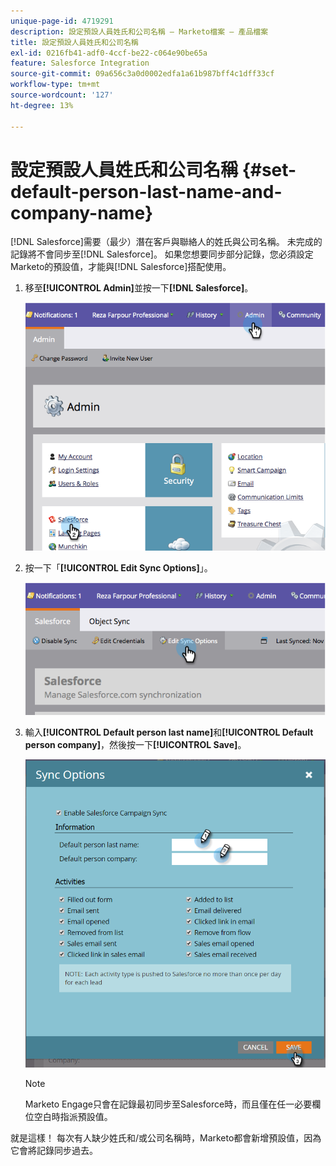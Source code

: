 ```yaml
---
unique-page-id: 4719291
description: 設定預設人員姓氏和公司名稱 — Marketo檔案 — 產品檔案
title: 設定預設人員姓氏和公司名稱
exl-id: 0216fb41-adf0-4ccf-be22-c064e90be65a
feature: Salesforce Integration
source-git-commit: 09a656c3a0d0002edfa1a61b987bff4c1dff33cf
workflow-type: tm+mt
source-wordcount: '127'
ht-degree: 13%

---
```


# 設定預設人員姓氏和公司名稱 {#set-default-person-last-name-and-company-name}

[!DNL Salesforce]需要（最少）潛在客戶與聯絡人的姓氏與公司名稱。 未完成的記錄將不會同步至[!DNL Salesforce]。 如果您想要同步部分記錄，您必須設定Marketo的預設值，才能與[!DNL Salesforce]搭配使用。

1. 移至&#x200B;**[!UICONTROL Admin]**&#x200B;並按一下&#x200B;**[!DNL Salesforce]**。

   ![](assets/image2014-12-9-13-3a41-3a58.png)

1. 按一下「**[!UICONTROL Edit Sync Options]**」。

   ![](assets/image2014-12-9-13-3a42-3a6.png)

1. 輸入&#x200B;**[!UICONTROL Default person last name]**&#x200B;和&#x200B;**[!UICONTROL Default person company]**，然後按一下&#x200B;**[!UICONTROL Save]**。

   ![](assets/sync-options-hands.png)

   >[!NOTE]
   >
   >Marketo Engage只會在記錄最初同步至Salesforce時，而且僅在任一必要欄位空白時指派預設值。

就是這樣！ 每次有人缺少姓氏和/或公司名稱時，Marketo都會新增預設值，因為它會將記錄同步過去。
